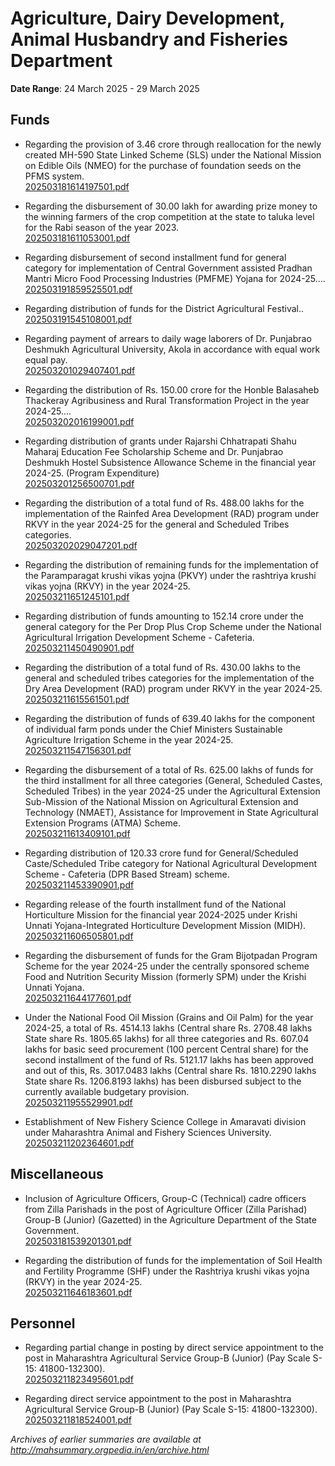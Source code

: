 # Agriculture, Dairy Development, Animal Husbandry and Fisheries Department

**Date Range**: 24 March 2025 - 29 March 2025


## Funds
- Regarding the provision of 3.46 crore through reallocation for the newly created MH-590 State Linked Scheme (SLS) under the National Mission on Edible Oils (NMEO) for the purchase of foundation seeds on the PFMS system.\
  [202503181614197501.pdf](https://gr.maharashtra.gov.in/Site/Upload/Government%20Resolutions/English/202503181614197501.pdf)

- Regarding the disbursement of 30.00 lakh for awarding prize money to the winning farmers of the crop competition at the state to taluka level for the Rabi season of the year 2023.\
  [202503181611053001.pdf](https://gr.maharashtra.gov.in/Site/Upload/Government%20Resolutions/English/202503181611053001.pdf)

- Regarding disbursement of second installment fund for general category for implementation of Central Government assisted Pradhan Mantri Micro Food Processing Industries (PMFME) Yojana for 2024-25....\
  [202503191859525501.pdf](https://gr.maharashtra.gov.in/Site/Upload/Government%20Resolutions/English/202503191859525501.pdf)

- Regarding distribution of funds for the District Agricultural Festival..\
  [202503191545108001.pdf](https://gr.maharashtra.gov.in/Site/Upload/Government%20Resolutions/English/202503191545108001.pdf)

- Regarding payment of arrears to daily wage laborers of Dr. Punjabrao Deshmukh Agricultural University, Akola in accordance with equal work equal pay.\
  [202503201029407401.pdf](https://gr.maharashtra.gov.in/Site/Upload/Government%20Resolutions/English/202503201029407401.pdf)

- Regarding the distribution of Rs. 150.00 crore for the Honble Balasaheb Thackeray Agribusiness and Rural Transformation Project in the year 2024-25....\
  [202503202016199001.pdf](https://gr.maharashtra.gov.in/Site/Upload/Government%20Resolutions/English/202503202016199001.pdf)

- Regarding distribution of grants under Rajarshi Chhatrapati Shahu Maharaj Education Fee Scholarship Scheme and Dr. Punjabrao Deshmukh Hostel Subsistence Allowance Scheme in the financial year 2024-25. (Program Expenditure)\
  [202503201256500701.pdf](https://gr.maharashtra.gov.in/Site/Upload/Government%20Resolutions/English/202503201256500701.pdf)

- Regarding the distribution of a total fund of Rs. 488.00 lakhs for the implementation of the Rainfed Area Development (RAD) program under RKVY in the year 2024-25 for the general and Scheduled Tribes categories.\
  [202503202029047201.pdf](https://gr.maharashtra.gov.in/Site/Upload/Government%20Resolutions/English/202503202029047201.pdf)

- Regarding the distribution of remaining funds for the implementation of the Paramparagat krushi vikas yojna (PKVY) under the rashtriya krushi vikas yojna (RKVY) in the year 2024-25.\
  [202503211651245101.pdf](https://gr.maharashtra.gov.in/Site/Upload/Government%20Resolutions/English/202503211651245101.pdf)

- Regarding distribution of funds amounting to 152.14 crore under the general category for the Per Drop Plus Crop Scheme under the National Agricultural Irrigation Development Scheme - Cafeteria.\
  [202503211450490901.pdf](https://gr.maharashtra.gov.in/Site/Upload/Government%20Resolutions/English/202503211450490901.pdf)

- Regarding the distribution of a total fund of Rs. 430.00 lakhs to the general and scheduled tribes categories for the implementation of the Dry Area Development (RAD) program under RKVY in the year 2024-25.\
  [202503211615561501.pdf](https://gr.maharashtra.gov.in/Site/Upload/Government%20Resolutions/English/202503211615561501.pdf)

- Regarding the distribution of funds of 639.40 lakhs for the component of individual farm ponds under the Chief Ministers Sustainable Agriculture Irrigation Scheme in the year 2024-25.\
  [202503211547156301.pdf](https://gr.maharashtra.gov.in/Site/Upload/Government%20Resolutions/English/202503211547156301.pdf)

- Regarding the disbursement of a total of Rs. 625.00 lakhs of funds for the third installment for all three categories (General, Scheduled Castes, Scheduled Tribes) in the year 2024-25 under the Agricultural Extension Sub-Mission of the National Mission on Agricultural Extension and Technology (NMAET), Assistance for Improvement in State Agricultural Extension Programs (ATMA) Scheme.\
  [202503211613409101.pdf](https://gr.maharashtra.gov.in/Site/Upload/Government%20Resolutions/English/202503211613409101.pdf)

- Regarding distribution of 120.33 crore fund for General/Scheduled Caste/Scheduled Tribe category for National Agricultural Development Scheme - Cafeteria (DPR Based Stream) scheme.\
  [202503211453390901.pdf](https://gr.maharashtra.gov.in/Site/Upload/Government%20Resolutions/English/202503211453390901.pdf)

- Regarding release of the fourth installment fund of the National Horticulture Mission for the financial year 2024-2025 under Krishi Unnati Yojana-Integrated Horticulture Development Mission (MIDH).\
  [202503211606505801.pdf](https://gr.maharashtra.gov.in/Site/Upload/Government%20Resolutions/English/202503211606505801.pdf)

- Regarding the disbursement of funds for the Gram Bijotpadan Program Scheme for the year 2024-25 under the centrally sponsored scheme Food and Nutrition Security Mission (formerly SPM) under the Krishi Unnati Yojana.\
  [202503211644177601.pdf](https://gr.maharashtra.gov.in/Site/Upload/Government%20Resolutions/English/202503211644177601.pdf)

- Under the National Food Oil Mission (Grains and Oil Palm) for the year 2024-25, a total of Rs. 4514.13 lakhs (Central share Rs. 2708.48 lakhs  State share Rs. 1805.65 lakhs) for all three categories and Rs. 607.04 lakhs for basic seed procurement (100 percent Central share) for the second installment of the fund of Rs. 5121.17 lakhs has been approved and out of this, Rs. 3017.0483 lakhs (Central share Rs. 1810.2290 lakhs  State share Rs. 1206.8193 lakhs) has been disbursed subject to the currently available budgetary provision.\
  [202503211955529901.pdf](https://gr.maharashtra.gov.in/Site/Upload/Government%20Resolutions/English/202503211955529901.pdf.pdf)

- Establishment of New Fishery Science College in Amaravati division under Maharashtra Animal and Fishery Sciences University.\
  [202503211202364601.pdf](https://gr.maharashtra.gov.in/Site/Upload/Government%20Resolutions/English/202503211202364601.pdf)

## Miscellaneous
- Inclusion of Agriculture Officers, Group-C (Technical) cadre officers from Zilla Parishads in the post of Agriculture Officer (Zilla Parishad) Group-B (Junior) (Gazetted) in the Agriculture Department of the State Government.\
  [202503181539201301.pdf](https://gr.maharashtra.gov.in/Site/Upload/Government%20Resolutions/English/202503181539201301.pdf)

- Regarding the distribution of funds for the implementation of Soil Health and Fertility Programme (SHF) under the Rashtriya krushi vikas yojna (RKVY) in the year 2024-25.\
  [202503211646183601.pdf](https://gr.maharashtra.gov.in/Site/Upload/Government%20Resolutions/English/202503211646183601.pdf)

## Personnel
- Regarding partial change in posting by direct service appointment to the post in Maharashtra Agricultural Service Group-B (Junior) (Pay Scale S-15: 41800-132300).\
  [202503211823495601.pdf](https://gr.maharashtra.gov.in/Site/Upload/Government%20Resolutions/English/202503211823495601.pdf)

- Regarding direct service appointment to the post in Maharashtra Agricultural Service Group-B (Junior) (Pay Scale S-15: 41800-132300).\
  [202503211818524001.pdf](https://gr.maharashtra.gov.in/Site/Upload/Government%20Resolutions/English/202503211818524001.pdf)


*Archives of earlier summaries are available at http://mahsummary.orgpedia.in/en/archive.html*
